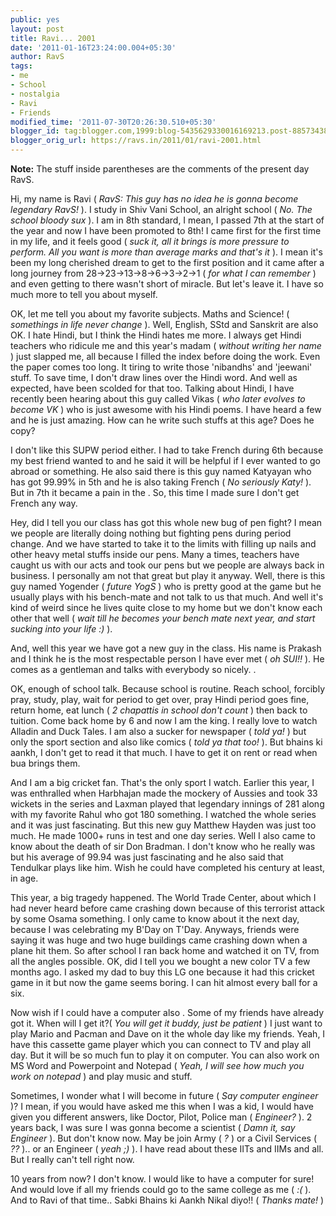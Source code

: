 ```yaml
---
public: yes
layout: post
title: Ravi... 2001
date: '2011-01-16T23:24:00.004+05:30'
author: RavS
tags:
- me
- School
- nostalgia
- Ravi
- Friends
modified_time: '2011-07-30T20:26:30.510+05:30'
blogger_id: tag:blogger.com,1999:blog-5435629330016169213.post-8857343866355264785
blogger_orig_url: https://ravs.in/2011/01/ravi-2001.html
---
```


**Note:** The stuff inside parentheses are the comments of the present day RavS.

Hi, my name is Ravi ( _RavS: This guy has no idea he is gonna become legendary RavS!_ ). I study in Shiv Vani School, an alright school ( _No. The school bloody sux_ ). I am in 8th standard, I mean, I passed 7th at the start of the year and now I have been promoted to 8th! I came first for the first time in my life, and it feels good ( _suck it, all it brings is more pressure to perform. All you want is more than average marks and that's it_ ). I mean it's been my long cherished dream to get to the first position and it came after a long journey from 28->23->13->8->6->3-\>2->1 ( _for what I can remember_ ) and even getting to there wasn't short of miracle. But let's leave it. I have so much more to tell you about myself.

OK, let me tell you about my favorite subjects. Maths and Science! ( _somethings in life never change_ ). Well, English, SStd and Sanskrit are also OK. I hate Hindi, but I think the Hindi hates me more. I always get Hindi teachers who ridicule me and this year's madam ( _without writing her name_ ) just slapped me, all because I filled the index before doing the work. Even the paper comes too long. It tiring to write those 'nibandhs' and 'jeewani' stuff. To save time, I don't draw lines over the Hindi word. And well as expected, have been scolded for that too. Talking about Hindi, I have recently been hearing about this guy called Vikas ( _who later evolves to become VK_ ) who is just awesome with his Hindi poems. I have heard a few and he is just amazing. How can he write such stuffs at this age? Does he copy?

I don't like this SUPW period either. I had to take French during 6th because my best friend wanted to and he said it will be helpful if I ever wanted to go abroad or something. He also said there is this guy named Katyayan who has got 99.99% in 5th and he is also taking French ( _No seriously Katy!_ ). But in 7th it became a pain in the . So, this time I made sure I don't get French any way.

Hey, did I tell you our class has got this whole new bug of pen fight? I mean we people are literally doing nothing but fighting pens during period change. And we have started to take it to the limits with filling up nails and other heavy metal stuffs inside our pens. Many a times, teachers have caught us with our acts and took our pens but we people are always back in business. I personally am not that great but play it anyway. Well, there is this guy named Yogender ( _future YogS_ ) who is pretty good at the game but he usually plays with his bench-mate and not talk to us that much. And well it's kind of weird since he lives quite close to my home but we don't know each other that well ( _wait till he becomes your bench mate next year, and start sucking into your life :)_ ).

And, well this year we have got a new guy in the class. His name is Prakash and I think he is the most respectable person I have ever met ( _oh SUI!!_ ). He comes as a gentleman and talks with everybody so nicely. .

OK, enough of school talk. Because school is routine. Reach school, forcibly pray, study, play, wait for period to get over, pray Hindi period goes fine, return home, eat lunch ( _2 chapattis in school don't count_ ) then back to tuition. Come back home by 6 and now I am the king. I really love to watch Alladin and Duck Tales. I am also a sucker for newspaper ( _told ya!_ ) but only the sport section and also like comics ( _told ya that too!_ ). But bhains ki aankh, I don't get to read it that much. I have to get it on rent or read when bua brings them.

And I am a big cricket fan. That's the only sport I watch. Earlier this year, I was enthralled when Harbhajan made the mockery of Aussies and took 33 wickets in the series and Laxman played that legendary innings of 281 along with my favorite Rahul who got 180 something. I watched the whole series and it was just fascinating. But this new guy Matthew Hayden was just too much. He made 1000+ runs in test and one day series. Well I also came to know about the death of sir Don Bradman. I don't know who he really was but his average of 99.94 was just fascinating and he also said that Tendulkar plays like him. Wish he could have completed his century at least, in age.

This year, a big tragedy happened. The World Trade Center, about which I had never heard before came crashing down because of this terrorist attack by some Osama something. I only came to know about it the next day, because I was celebrating my B'Day on T'Day. Anyways, friends were saying it was huge and two huge buildings came crashing down when a plane hit them. So after school I ran back home and watched it on TV, from all the angles possible. OK, did I tell you we bought a new color TV a few months ago. I asked my dad to buy this LG one because it had this cricket game in it but now the game seems boring. I can hit almost every ball for a six.

Now wish if I could have a computer also . Some of my friends have already got it. When will I get it?( _You will get it buddy, just be patient_ ) I just want to play Mario and Pacman and Dave on it the whole day like my friends. Yeah, I have this cassette game player which you can connect to TV and play all day. But it will be so much fun to play it on computer. You can also work on MS Word and Powerpoint and Notepad ( _Yeah, I will see how much you work on notepad_ ) and play music and stuff.

Sometimes, I wonder what I will become in future ( _Say computer engineer_ )? I mean, if you would have asked me this when I was a kid, I would have given you different answers, like Doctor, Pilot, Police man ( _Engineer?_ ). 2 years back, I was sure I was gonna become a scientist ( _Damn it, say Engineer_ ). But don't know now. May be join Army ( _?_ ) or a Civil Services ( _??_ ).. or an Engineer ( _yeah ;)_ ). I have read about these IITs and IIMs and all. But I really can't tell right now.

10 years from now? I don't know. I would like to have a computer for sure! And would love if all my friends could go to the same college as me ( _:(_ ). And to Ravi of that time.. Sabki Bhains ki Aankh Nikal diyo!! ( _Thanks mate!_ )
